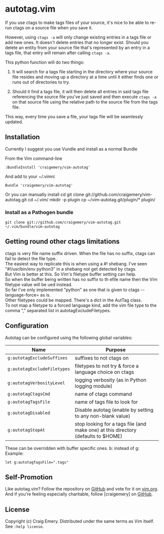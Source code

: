 autotag.vim
============

If you use ctags to make tags files of your source, it's nice to be able to re-run ctags on a source file when you save it.

However, using `ctags -a` will only change existing entries in a tags file or add new ones. It doesn't delete entries that no longer exist. Should you delete an entity from your source file that's represented by an entry in a tags file, that entry will remain after calling `ctags -a`.

This python function will do two things:

1) It will search for a tags file starting in the directory where your source file resides and moving up a directory at a time until it either finds one or runs out of directories to try.

2) Should it find a tags file, it will then delete all entries in said tags file referencing the source file you've just saved and then execute `ctags -a` on that source file using the relative path to the source file from the tags file.

This way, every time you save a file, your tags file will be seamlessly updated.

Installation
------------

Currently I suggest you use Vundle and install as a normal Bundle

From the Vim command-line

    :BundleInstall 'craigemery/vim-autotag'

And add to your ~/.vimrc

    Bundle 'craigemery/vim-autotag'

Or you can manually install
    cd
    git clone git://github.com/craigemery/vim-autotag.git
    cd ~/.vim/
    mkdir -p plugin
    cp ~/vim-autotag.git/plugin/* plugin/

### Install as a Pathogen bundle
```
git clone git://github.com/craigemery/vim-autotag.git ~/.vim/bundle/vim-autotag
```

Getting round other ctags limitations
-------------------------------------
ctags is very file name suffix driven. When the file has no suffix, ctags can fail to detect the file type.  
The easiest way to replicate this is when using a #! shebang. I've seen "#!/usr/bin/env python3" in a 
shebang not get detected by ctags.  
But Vim is better at this. So Vim's filetype buffer setting can help.  
So when the buffer being written has no suffix to th efile name then the Vim filetype value will be ued instead.  
So far I've only implemented "python" as one that is given to ctags --language-force=<here> as is.  
Other filetypes could be mapped. There's a dict in the AutTag class.  
To not map a filetype to a forced language kind, add the vim file type to the comma "," separated
list in autotagExcludeFiletypes.

Configuration
-------------
Autotag can be configured using the following global variables:

| Name | Purpose |
| ---- | ------- |
| `g:autotagExcludeSuffixes` | suffixes to not ctags on |
| `g:autotagExcludeFiletypes` | filetypes to not try & force a language choice on ctags |
| `g:autotagVerbosityLevel` | logging verbosity (as in Python logging module) |
| `g:autotagCtagsCmd` | name of ctags command |
| `g:autotagTagsFile` | name of tags file to look for |
| `g:autotagDisabled` | Disable autotag (enable by setting to any non-blank value) |
| `g:autotagStopAt` | stop looking for a tags file (and make one) at this directory (defaults to $HOME) |

These can be overridden with buffer specific ones. b: instead of g:
Example:
```
let g:autotagTagsFile=".tags"
```

Self-Promotion
--------------

Like autotag.vim? Follow the repository on
[GitHub](https://github.com/craigemery/vim-autotag) and vote for it on
[vim.org](http://www.vim.org/scripts/script.php?script_id=1343).  And if
you're feeling especially charitable, follow [craigemery] on
[GitHub](https://github.com/craigemery).

License
-------

Copyright (c) Craig Emery.  Distributed under the same terms as Vim itself.
See `:help license`.
